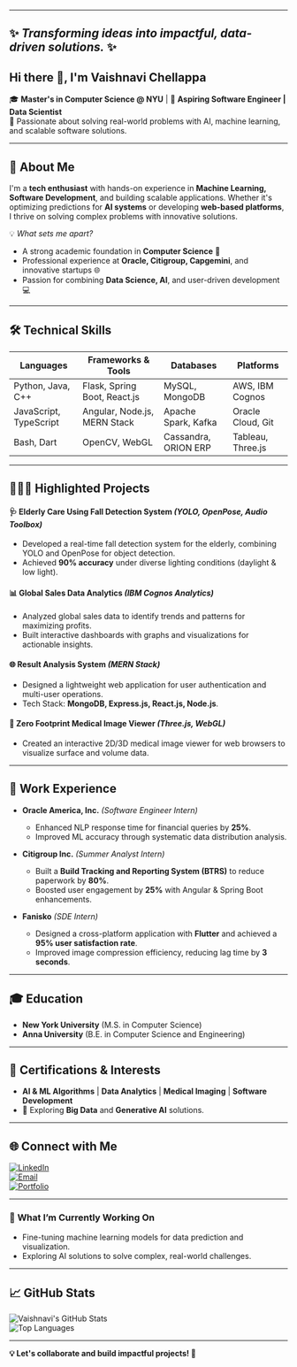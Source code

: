 

<!--

- 🌱 I’m currently learning ...
- 👯 I’m looking to collaborate on ...
- 🤔 I’m looking for help with ...
- 💬 Ask me about ...
- 📫 How to reach me: ...
- 😄 Pronouns: ...
- ⚡ Fun fact: ...
-->
---

✨ _Transforming ideas into impactful, data-driven solutions._ ✨
---

## Hi there 👋, I'm **Vaishnavi Chellappa**  
🎓 **Master's in Computer Science @ NYU** | 💼 **Aspiring Software Engineer | Data Scientist**  
🌟 Passionate about solving real-world problems with AI, machine learning, and scalable software solutions.  

---
## 🚀 **About Me**
I'm a **tech enthusiast** with hands-on experience in **Machine Learning, Software Development**, and building scalable applications. Whether it's optimizing predictions for **AI systems** or developing **web-based platforms**, I thrive on solving complex problems with innovative solutions.  

💡 *What sets me apart?*  
- A strong academic foundation in **Computer Science** 🏫  
- Professional experience at **Oracle, Citigroup, Capgemini**, and innovative startups 🌐  
- Passion for combining **Data Science, AI**, and user-driven development 💻  

---
## 🛠️ **Technical Skills**

| **Languages**        | **Frameworks & Tools**          | **Databases**          | **Platforms**       |
|-----------------------|---------------------------------|------------------------|---------------------|
| Python, Java, C++     | Flask, Spring Boot, React.js    | MySQL, MongoDB         | AWS, IBM Cognos     |
| JavaScript, TypeScript| Angular, Node.js, MERN Stack    | Apache Spark, Kafka    | Oracle Cloud, Git   |
| Bash, Dart            | OpenCV, WebGL                  | Cassandra, ORION ERP   | Tableau, Three.js   |

---

## 👩🏻‍💻 **Highlighted Projects**  

#### 🩺 **Elderly Care Using Fall Detection System** *(YOLO, OpenPose, Audio Toolbox)*  
- Developed a real-time fall detection system for the elderly, combining YOLO and OpenPose for object detection.  
- Achieved **90% accuracy** under diverse lighting conditions (daylight & low light).  

#### 📊 **Global Sales Data Analytics** *(IBM Cognos Analytics)*  
- Analyzed global sales data to identify trends and patterns for maximizing profits.  
- Built interactive dashboards with graphs and visualizations for actionable insights.  

#### 🌐 **Result Analysis System** *(MERN Stack)*  
- Designed a lightweight web application for user authentication and multi-user operations.  
- Tech Stack: **MongoDB, Express.js, React.js, Node.js**.  

#### 🤖 **Zero Footprint Medical Image Viewer** *(Three.js, WebGL)*  
- Created an interactive 2D/3D medical image viewer for web browsers to visualize surface and volume data.  

---

## 💼 **Work Experience**  

- **Oracle America, Inc.** *(Software Engineer Intern)*  
  - Enhanced NLP response time for financial queries by **25%**.  
  - Improved ML accuracy through systematic data distribution analysis.  

- **Citigroup Inc.** *(Summer Analyst Intern)*  
  - Built a **Build Tracking and Reporting System (BTRS)** to reduce paperwork by **80%**.  
  - Boosted user engagement by **25%** with Angular & Spring Boot enhancements.  

- **Fanisko** *(SDE Intern)*  
  - Designed a cross-platform application with **Flutter** and achieved a **95% user satisfaction rate**.  
  - Improved image compression efficiency, reducing lag time by **3 seconds**.  

---

## 🎓 **Education**  
- **New York University** (M.S. in Computer Science)  
- **Anna University** (B.E. in Computer Science and Engineering)  

---

## 🌟 **Certifications & Interests**  
- **AI & ML Algorithms** | **Data Analytics** | **Medical Imaging** | **Software Development**  
- 🎯 Exploring **Big Data** and **Generative AI** solutions.

---

## 🌐 **Connect with Me**  
[![LinkedIn](https://img.shields.io/badge/LinkedIn-Connect-blue?logo=linkedin)](https://www.linkedin.com/in/vaishnavichellappa/)  
[![Email](https://img.shields.io/badge/Email-Contact-red)](mailto:vc2495@nyu.edu)  
[![Portfolio](https://img.shields.io/badge/Portfolio-Coming_Soon-green)](https://yourportfolio.com)  


---

### 🚀 **What I’m Currently Working On**  
- Fine-tuning machine learning models for data prediction and visualization.  
- Exploring AI solutions to solve complex, real-world challenges.  

---

## 📈 **GitHub Stats**  
![Vaishnavi's GitHub Stats](https://github-readme-stats.vercel.app/api?username=vaishnavichellappa&show_icons=true&theme=dark)  
![Top Languages](https://github-readme-stats.vercel.app/api/top-langs/?username=vaishnavichellappa&layout=compact&theme=dark)  

---

**💡 Let's collaborate and build impactful projects! 🚀**  
